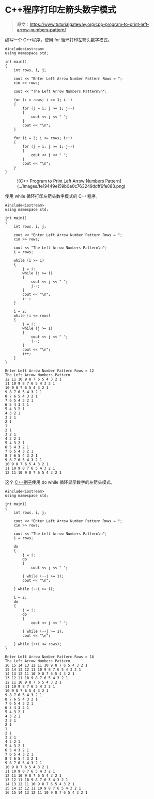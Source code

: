 # C++程序打印左箭头数字模式

> 原文：<https://www.tutorialgateway.org/cpp-program-to-print-left-arrow-numbers-pattern/>

编写一个 C++程序，使用 for 循环打印左箭头数字模式。

```
#include<iostream>
using namespace std;

int main()
{
	int rows, i, j;

	cout << "Enter Left Arrow Number Pattern Rows = ";
	cin >> rows;

	cout << "The Left Arrow Numbers Pattern\n";

	for (i = rows; i >= 1; i--)
	{
		for (j = i; j >= 1; j--)
		{
			cout << j << " ";
		}
		cout << "\n";
	}

	for (i = 2; i <= rows; i++)
	{
		for (j = i; j >= 1; j--)
		{
			cout << j << " ";
		}
		cout << "\n";
	}
}
```

<figure class="wp-block-image size-large">![C++ Program to Print Left Arrow Numbers Pattern](../Images/fe19449e159b0e0c763249ddff6fe083.png)</figure>

使用 while 循环打印左箭头数字模式的 C++程序。

```
#include<iostream>
using namespace std;

int main()
{
	int rows, i, j;

	cout << "Enter Left Arrow Number Pattern Rows = ";
	cin >> rows;

	cout << "The Left Arrow Numbers Pattern\n";
	i = rows;

	while (i >= 1)
	{
		j = i;
		while (j >= 1)
		{
			cout << j << " ";
			j--;
		}
		cout << "\n";
		i--;
	}

	i = 2;
	while (i <= rows)
	{
		j = i;
		while (j >= 1)
		{
			cout << j << " ";
			j--;
		}
		cout << "\n";
		i++;
	}
}
```

```
Enter Left Arrow Number Pattern Rows = 12
The Left Arrow Numbers Pattern
12 11 10 9 8 7 6 5 4 3 2 1 
11 10 9 8 7 6 5 4 3 2 1 
10 9 8 7 6 5 4 3 2 1 
9 8 7 6 5 4 3 2 1 
8 7 6 5 4 3 2 1 
7 6 5 4 3 2 1 
6 5 4 3 2 1 
5 4 3 2 1 
4 3 2 1 
3 2 1 
2 1 
1 
2 1 
3 2 1 
4 3 2 1 
5 4 3 2 1 
6 5 4 3 2 1 
7 6 5 4 3 2 1 
8 7 6 5 4 3 2 1 
9 8 7 6 5 4 3 2 1 
10 9 8 7 6 5 4 3 2 1 
11 10 9 8 7 6 5 4 3 2 1 
12 11 10 9 8 7 6 5 4 3 2 1
```

这个 [C++例子](https://www.tutorialgateway.org/cpp-programs/)使用 do while 循环显示数字的左箭头模式。

```
#include<iostream>
using namespace std;

int main()
{
	int rows, i, j;

	cout << "Enter Left Arrow Number Pattern Rows = ";
	cin >> rows;

	cout << "The Left Arrow Numbers Pattern\n";
	i = rows;

	do
	{
		j = i;
		do
		{
			cout << j << " ";

		} while (--j >= 1);
		cout << "\n";

	} while (--i >= 1);

	i = 2;
	do
	{
		j = i;
		do
		{
			cout << j << " ";

		} while (--j >= 1);
		cout << "\n";

	} while (++i <= rows);
}
```

```
Enter Left Arrow Number Pattern Rows = 16
The Left Arrow Numbers Pattern
16 15 14 13 12 11 10 9 8 7 6 5 4 3 2 1 
15 14 13 12 11 10 9 8 7 6 5 4 3 2 1 
14 13 12 11 10 9 8 7 6 5 4 3 2 1 
13 12 11 10 9 8 7 6 5 4 3 2 1 
12 11 10 9 8 7 6 5 4 3 2 1 
11 10 9 8 7 6 5 4 3 2 1 
10 9 8 7 6 5 4 3 2 1 
9 8 7 6 5 4 3 2 1 
8 7 6 5 4 3 2 1 
7 6 5 4 3 2 1 
6 5 4 3 2 1 
5 4 3 2 1 
4 3 2 1 
3 2 1 
2 1 
1 
2 1 
3 2 1 
4 3 2 1 
5 4 3 2 1 
6 5 4 3 2 1 
7 6 5 4 3 2 1 
8 7 6 5 4 3 2 1 
9 8 7 6 5 4 3 2 1 
10 9 8 7 6 5 4 3 2 1 
11 10 9 8 7 6 5 4 3 2 1 
12 11 10 9 8 7 6 5 4 3 2 1 
13 12 11 10 9 8 7 6 5 4 3 2 1 
14 13 12 11 10 9 8 7 6 5 4 3 2 1 
15 14 13 12 11 10 9 8 7 6 5 4 3 2 1 
16 15 14 13 12 11 10 9 8 7 6 5 4 3 2 1 
```